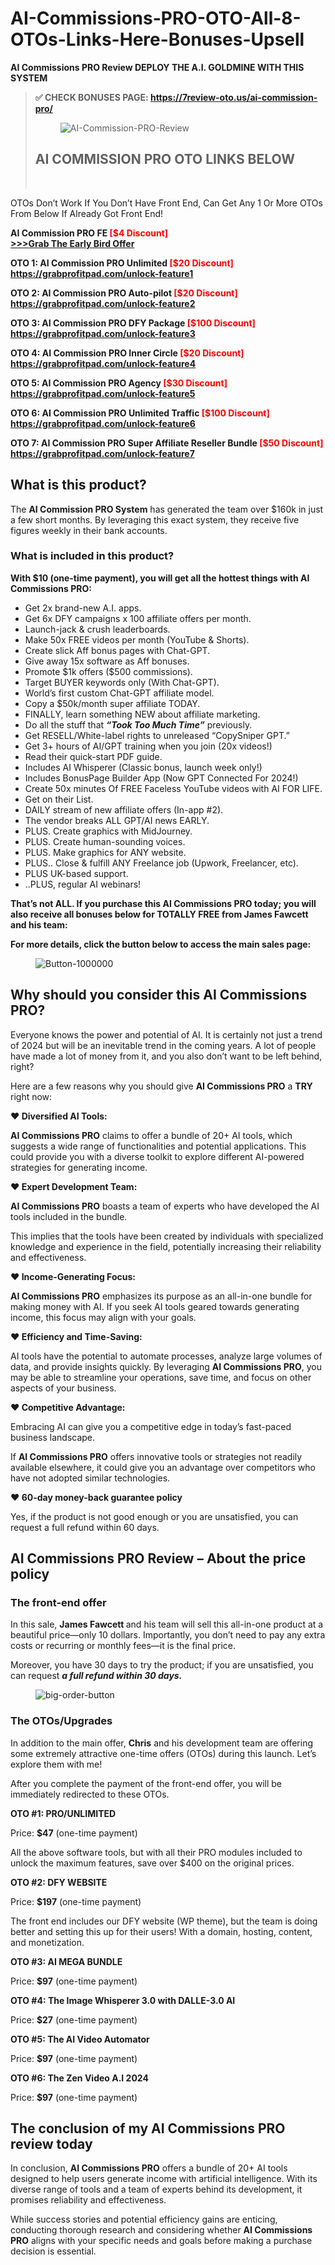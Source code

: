 # AI-Commissions-PRO-OTO-All-8-OTOs-Links-Here-Bonuses-Upsell
<p><strong>AI Commissions PRO Review </strong><strong>DEPLOY THE A.I. GOLDMINE WITH THIS SYSTEM</strong></p>
<blockquote>
<p data-w-id="2ea6c2c1-f5f9-9c01-1825-2c98bf1d5984" data-wf-id="[&quot;2ea6c2c1-f5f9-9c01-1825-2c98bf1d5984&quot;]" data-automation-id="dyn-item-post-body-input"><strong data-w-id="072c34a3-d547-c0c3-704f-14e20ce912f4" data-wf-id="[&quot;072c34a3-d547-c0c3-704f-14e20ce912f4&quot;]" data-automation-id="dyn-item-post-body-input">✅️ CHECK BONUSES PAGE: </strong><a href="https://7review-oto.us/ai-commission-pro/" data-w-id="d56ac0e7-9a10-a3ca-12e0-69b23207bac1" data-wf-id="[&quot;d56ac0e7-9a10-a3ca-12e0-69b23207bac1&quot;]" data-automation-id="dyn-item-post-body-input"><strong data-w-id="d3f3d876-6bcd-f1c6-9f28-c7cbc88e7a3d" data-wf-id="[&quot;d3f3d876-6bcd-f1c6-9f28-c7cbc88e7a3d&quot;]" data-automation-id="dyn-item-post-body-input">https://7review-oto.us/ai-commission-pro/</strong></a></p>
<figure class="w-richtext-align-center w-richtext-figure-type-image" data-w-id="9ed1a463-c006-e8e2-242e-f204e03169f0" data-wf-id="[&quot;9ed1a463-c006-e8e2-242e-f204e03169f0&quot;]" data-automation-id="dyn-item-post-body-input">
<div data-w-id="9ed1a463-c006-e8e2-242e-f204e03169f1" data-wf-id="[&quot;9ed1a463-c006-e8e2-242e-f204e03169f1&quot;]" data-automation-id="dyn-item-post-body-input"><img src="https://cdn.prod.website-files.com/650d25b7d6ebe9d9032aa4e3/6735d37f0906510793a05561_AI-Commission-PRO-Review.png" alt="AI-Commission-PRO-Review" data-automation-id="dyn-item-post-body-input" data-wf-id="[&quot;eb1c78f1-af45-1d9c-e1b4-8a740d3752c1&quot;]" data-w-id="eb1c78f1-af45-1d9c-e1b4-8a740d3752c1" /></div>
</figure>
<h2 data-w-id="68fa5b5b-aecd-b8a1-fdbc-604ca91aa6d4" data-wf-id="[&quot;68fa5b5b-aecd-b8a1-fdbc-604ca91aa6d4&quot;]" data-automation-id="dyn-item-post-body-input"><strong data-w-id="b2dfddbe-e782-2651-7a2b-f94e03bb4f1f" data-wf-id="[&quot;b2dfddbe-e782-2651-7a2b-f94e03bb4f1f&quot;]" data-automation-id="dyn-item-post-body-input">AI COMMISSION PRO OTO LINKS BELOW</strong></h2>
<p data-w-id="08859fe5-e0ac-b5bc-5e53-ab3002b5497e" data-wf-id="[&quot;08859fe5-e0ac-b5bc-5e53-ab3002b5497e&quot;]" data-automation-id="dyn-item-post-body-input">‍</p>
</blockquote>
<p>OTOs Don’t Work If You Don’t Have Front End, Can Get Any 1 Or More OTOs From Below If Already Got Front End!</p>
<p><strong>AI Commission PRO FE <span style="color: #ff0000;">[$4 Discount]</span></strong><br />
<a href="https://7review-oto.us/AI-Commission-PRO-Coupon" target="_blank" rel="nofollow noopener noreferrer"><strong>&gt;&gt;&gt;Grab The Early Bird Offer</strong></a></p>
<p><strong>OTO 1: AI Commission PRO Unlimited <span style="color: #ff0000;"> [$20 Discount]</span></strong><br />
<a href="https://7review-oto.us/AI-Commission-PRO-Coupon" target="_blank" rel="nofollow noopener noreferrer"><strong>https://grabprofitpad.com/unlock-feature1</strong></a></p>
<p><strong>OTO 2: AI Commission PRO Auto-pilot <span style="color: #ff0000;">[$20 Discount]</span></strong><br />
<a href="https://7review-oto.us/AI-Commission-PRO-Coupon" target="_blank" rel="nofollow noopener noreferrer"><strong>https://grabprofitpad.com/unlock-feature2</strong></a></p>
<p><strong>OTO 3: AI Commission PRO DFY Package <span style="color: #ff0000;">[$100 Discount]</span></strong><br />
<a href="https://7review-oto.us/AI-Commission-PRO-Coupon" target="_blank" rel="nofollow noopener noreferrer"><strong>https://grabprofitpad.com/unlock-feature3</strong></a></p>
<p><strong>OTO 4: AI Commission PRO Inner Circle <span style="color: #ff0000;">[$20 Discount]</span></strong><br />
<a href="https://7review-oto.us/AI-Commission-PRO-Coupon" target="_blank" rel="nofollow noopener noreferrer"><strong>https://grabprofitpad.com/unlock-feature4</strong></a></p>
<p><strong>OTO 5: AI Commission PRO Agency <span style="color: #ff0000;">[$30 Discount]</span></strong><br />
<a href="https://7review-oto.us/AI-Commission-PRO-Coupon" target="_blank" rel="nofollow noopener noreferrer"><strong>https://grabprofitpad.com/unlock-feature5</strong></a></p>
<p><strong>OTO 6: AI Commission PRO Unlimited Traffic <span style="color: #ff0000;">[$100 Discount]</span></strong><br />
<a href="https://7review-oto.us/AI-Commission-PRO-Coupon" target="_blank" rel="nofollow noopener noreferrer"><strong>https://grabprofitpad.com/unlock-feature6</strong></a></p>
<p><strong>OTO 7: AI Commission PRO Super Affiliate Reseller Bundle <span style="color: #ff0000;">[$50 Discount]</span></strong><br />
<a href="https://7review-oto.us/AI-Commission-PRO-Coupon" target="_blank" rel="nofollow noopener noreferrer"><strong>https://grabprofitpad.com/unlock-feature7</strong></a></p>
<h2 data-w-id="6057557f-dc0a-a75a-8946-bb8cced4cd94" data-wf-id="[&quot;6057557f-dc0a-a75a-8946-bb8cced4cd94&quot;]" data-automation-id="dyn-item-post-body-input">What is this product?</h2>
<p data-w-id="986f9612-c782-9db0-4d5a-103b44385131" data-wf-id="[&quot;986f9612-c782-9db0-4d5a-103b44385131&quot;]" data-automation-id="dyn-item-post-body-input">The <strong data-w-id="aed77f3e-1bcb-54de-61a4-4c16830e1c12" data-wf-id="[&quot;aed77f3e-1bcb-54de-61a4-4c16830e1c12&quot;]" data-automation-id="dyn-item-post-body-input">AI Commission PRO System</strong> has generated the team over $160k in just a few short months. By leveraging this exact system, they receive five figures weekly in their bank accounts.</p>
<h3 data-w-id="bc5ff2d0-2c74-d66d-0c9a-5ef839c14acf" data-wf-id="[&quot;bc5ff2d0-2c74-d66d-0c9a-5ef839c14acf&quot;]" data-automation-id="dyn-item-post-body-input">What is included in this product?</h3>
<p data-w-id="0545ba40-1a2e-5b05-7dcb-abb4ff7280c0" data-wf-id="[&quot;0545ba40-1a2e-5b05-7dcb-abb4ff7280c0&quot;]" data-automation-id="dyn-item-post-body-input"><strong data-w-id="c52bb095-17d5-a05b-3315-9f9669f896bd" data-wf-id="[&quot;c52bb095-17d5-a05b-3315-9f9669f896bd&quot;]" data-automation-id="dyn-item-post-body-input">With $10 (one-time payment), you will get all the hottest things with AI Commissions PRO:</strong></p>
<ul role="list" data-w-id="b0e22acd-525e-668f-d74b-23657c097a46" data-wf-id="[&quot;b0e22acd-525e-668f-d74b-23657c097a46&quot;]" data-automation-id="dyn-item-post-body-input">
	<li data-w-id="b28065d9-57ce-fd56-74da-f69f9966fe7a" data-wf-id="[&quot;b28065d9-57ce-fd56-74da-f69f9966fe7a&quot;]" data-automation-id="dyn-item-post-body-input">Get 2x brand-new A.I. apps.</li>
	<li data-w-id="4c895e13-2b14-151e-5eff-18d19f8ae253" data-wf-id="[&quot;4c895e13-2b14-151e-5eff-18d19f8ae253&quot;]" data-automation-id="dyn-item-post-body-input">Get 6x DFY campaigns x 100 affiliate offers per month.</li>
	<li data-w-id="848eb9a1-03a9-3317-55c5-93f657544136" data-wf-id="[&quot;848eb9a1-03a9-3317-55c5-93f657544136&quot;]" data-automation-id="dyn-item-post-body-input">Launch-jack &amp; crush leaderboards.</li>
	<li data-w-id="3dec9284-8b32-1935-495e-0472f294913b" data-wf-id="[&quot;3dec9284-8b32-1935-495e-0472f294913b&quot;]" data-automation-id="dyn-item-post-body-input">Make 50x FREE videos per month (YouTube &amp; Shorts).</li>
	<li data-w-id="ef7b5671-955b-2e7e-63d5-bbaedc6f3670" data-wf-id="[&quot;ef7b5671-955b-2e7e-63d5-bbaedc6f3670&quot;]" data-automation-id="dyn-item-post-body-input">Create slick Aff bonus pages with Chat-GPT.</li>
	<li data-w-id="40c088fd-2a89-6d2f-ef2d-09e92decd26e" data-wf-id="[&quot;40c088fd-2a89-6d2f-ef2d-09e92decd26e&quot;]" data-automation-id="dyn-item-post-body-input">Give away 15x software as Aff bonuses.</li>
	<li data-w-id="2c1aa2d1-00ef-8136-f259-b12e335b72a5" data-wf-id="[&quot;2c1aa2d1-00ef-8136-f259-b12e335b72a5&quot;]" data-automation-id="dyn-item-post-body-input">Promote $1k offers ($500 commissions).</li>
	<li data-w-id="bff50c5e-2618-e5e3-33d2-2e5ad2e01dcd" data-wf-id="[&quot;bff50c5e-2618-e5e3-33d2-2e5ad2e01dcd&quot;]" data-automation-id="dyn-item-post-body-input">Target BUYER keywords only (With Chat-GPT).</li>
	<li data-w-id="4f0c060a-6a96-2182-c393-9f6bf10d6bc2" data-wf-id="[&quot;4f0c060a-6a96-2182-c393-9f6bf10d6bc2&quot;]" data-automation-id="dyn-item-post-body-input">World’s first custom Chat-GPT affiliate model.</li>
	<li data-w-id="5fe1f825-f6f9-0db6-0f03-e3b638a8356f" data-wf-id="[&quot;5fe1f825-f6f9-0db6-0f03-e3b638a8356f&quot;]" data-automation-id="dyn-item-post-body-input">Copy a $50k/month super affiliate TODAY.</li>
	<li data-w-id="1cc3af6c-6b21-dc5d-69fe-6d9b19293d38" data-wf-id="[&quot;1cc3af6c-6b21-dc5d-69fe-6d9b19293d38&quot;]" data-automation-id="dyn-item-post-body-input">FINALLY, learn something NEW about affiliate marketing.</li>
	<li data-w-id="325bf3f3-2575-00fe-3f58-a92f3b83ebd4" data-wf-id="[&quot;325bf3f3-2575-00fe-3f58-a92f3b83ebd4&quot;]" data-automation-id="dyn-item-post-body-input">Do all the stuff that <strong data-w-id="2195aadd-34ab-fbbd-4806-4db3c2919fae" data-wf-id="[&quot;2195aadd-34ab-fbbd-4806-4db3c2919fae&quot;]" data-automation-id="dyn-item-post-body-input"><em data-w-id="3ffe5ff5-c4b1-ebf4-39de-f1a75df37867" data-wf-id="[&quot;3ffe5ff5-c4b1-ebf4-39de-f1a75df37867&quot;]" data-automation-id="dyn-item-post-body-input">“Took Too Much Time”</em></strong> previously.</li>
	<li data-w-id="2da7e102-4b78-0e3b-ae1b-d6de95bc0fe7" data-wf-id="[&quot;2da7e102-4b78-0e3b-ae1b-d6de95bc0fe7&quot;]" data-automation-id="dyn-item-post-body-input">Get RESELL/White-label rights to unreleased “CopySniper GPT.”</li>
	<li data-w-id="f7ffab0d-e718-955b-16e7-11c586147399" data-wf-id="[&quot;f7ffab0d-e718-955b-16e7-11c586147399&quot;]" data-automation-id="dyn-item-post-body-input">Get 3+ hours of AI/GPT training when you join (20x videos!)</li>
	<li data-w-id="a3c9fa02-2798-33ac-6b77-8470b903d064" data-wf-id="[&quot;a3c9fa02-2798-33ac-6b77-8470b903d064&quot;]" data-automation-id="dyn-item-post-body-input">Read their quick-start PDF guide.</li>
	<li data-w-id="5ac40b18-7f73-f560-e00f-8daa7f2fa347" data-wf-id="[&quot;5ac40b18-7f73-f560-e00f-8daa7f2fa347&quot;]" data-automation-id="dyn-item-post-body-input">Includes AI Whisperer (Classic bonus, launch week only!)</li>
	<li data-w-id="452e262d-bfe9-a96a-091f-67916df946ff" data-wf-id="[&quot;452e262d-bfe9-a96a-091f-67916df946ff&quot;]" data-automation-id="dyn-item-post-body-input">Includes BonusPage Builder App (Now GPT Connected For 2024!)</li>
	<li data-w-id="1988d210-5a6d-32d3-c599-d0efc446bec0" data-wf-id="[&quot;1988d210-5a6d-32d3-c599-d0efc446bec0&quot;]" data-automation-id="dyn-item-post-body-input">Create 50x minutes Of FREE Faceless YouTube videos with AI FOR LIFE.</li>
	<li data-w-id="52863897-bba3-5b7e-5e14-4d0a756a5620" data-wf-id="[&quot;52863897-bba3-5b7e-5e14-4d0a756a5620&quot;]" data-automation-id="dyn-item-post-body-input">Get on their List.</li>
	<li data-w-id="6be517ea-41c5-2102-459e-857f67e2506e" data-wf-id="[&quot;6be517ea-41c5-2102-459e-857f67e2506e&quot;]" data-automation-id="dyn-item-post-body-input">DAILY stream of new affiliate offers (In-app #2).</li>
	<li data-w-id="26366039-5326-af39-eba6-b94c6710e3b2" data-wf-id="[&quot;26366039-5326-af39-eba6-b94c6710e3b2&quot;]" data-automation-id="dyn-item-post-body-input">The vendor breaks ALL GPT/AI news EARLY.</li>
	<li data-w-id="508ec43b-32ab-a19b-300c-8386a0f31182" data-wf-id="[&quot;508ec43b-32ab-a19b-300c-8386a0f31182&quot;]" data-automation-id="dyn-item-post-body-input">PLUS. Create graphics with MidJourney.</li>
	<li data-w-id="2e8ec474-80e8-837c-63ea-c90c8d7b2b9a" data-wf-id="[&quot;2e8ec474-80e8-837c-63ea-c90c8d7b2b9a&quot;]" data-automation-id="dyn-item-post-body-input">PLUS. Create human-sounding voices.</li>
	<li data-w-id="08fb1c2e-ad52-e91f-aea5-2e2228cc3b2c" data-wf-id="[&quot;08fb1c2e-ad52-e91f-aea5-2e2228cc3b2c&quot;]" data-automation-id="dyn-item-post-body-input">PLUS. Make graphics for ANY website.</li>
	<li data-w-id="8ec69035-66b8-1a94-c8db-e3e32b91142b" data-wf-id="[&quot;8ec69035-66b8-1a94-c8db-e3e32b91142b&quot;]" data-automation-id="dyn-item-post-body-input">PLUS.. Close &amp; fulfill ANY Freelance job (Upwork, Freelancer, etc).</li>
	<li data-w-id="c3fd80da-6d4d-2337-13bb-00a25301f787" data-wf-id="[&quot;c3fd80da-6d4d-2337-13bb-00a25301f787&quot;]" data-automation-id="dyn-item-post-body-input">PLUS UK-based support.</li>
	<li data-w-id="b5bd63c8-ca53-78e3-38df-08a49db919da" data-wf-id="[&quot;b5bd63c8-ca53-78e3-38df-08a49db919da&quot;]" data-automation-id="dyn-item-post-body-input">..PLUS, regular AI webinars!</li>
</ul>
<p data-w-id="f136dace-973f-e556-6912-6b1ba328199c" data-wf-id="[&quot;f136dace-973f-e556-6912-6b1ba328199c&quot;]" data-automation-id="dyn-item-post-body-input"><strong data-w-id="27406b04-e2cf-ce7c-7d18-9b7a427395a8" data-wf-id="[&quot;27406b04-e2cf-ce7c-7d18-9b7a427395a8&quot;]" data-automation-id="dyn-item-post-body-input">That’s not ALL. If you purchase this AI Commissions PRO today; you will also receive all bonuses below for TOTALLY FREE from James Fawcett and his team:</strong></p>
<p data-w-id="29fc9eea-4786-fdd5-b123-9c29d28dd839" data-wf-id="[&quot;29fc9eea-4786-fdd5-b123-9c29d28dd839&quot;]" data-automation-id="dyn-item-post-body-input"><strong data-w-id="e5382465-7d68-1133-14d9-ce2c75e0001c" data-wf-id="[&quot;e5382465-7d68-1133-14d9-ce2c75e0001c&quot;]" data-automation-id="dyn-item-post-body-input">For more details, click the button below to access the main sales page:</strong></p>
<figure class="w-richtext-align-center w-richtext-figure-type-image" data-w-id="caaeecfa-b3fa-a799-5abd-4cab298f0511" data-wf-id="[&quot;caaeecfa-b3fa-a799-5abd-4cab298f0511&quot;]" data-automation-id="dyn-item-post-body-input">
<div data-w-id="caaeecfa-b3fa-a799-5abd-4cab298f0512" data-wf-id="[&quot;caaeecfa-b3fa-a799-5abd-4cab298f0512&quot;]" data-automation-id="dyn-item-post-body-input"><img src="https://cdn.prod.website-files.com/650d25b7d6ebe9d9032aa4e3/666152eeb6918622f11f8afd_button-learn.png" alt="Button-1000000" data-automation-id="dyn-item-post-body-input" data-wf-id="[&quot;a646f428-e9a6-ed78-5bb0-14d8374fae25&quot;]" data-w-id="a646f428-e9a6-ed78-5bb0-14d8374fae25" /></div>
</figure>
<h2 data-w-id="3eda6be0-9d5f-e791-78a6-6a0da61fe7f5" data-wf-id="[&quot;3eda6be0-9d5f-e791-78a6-6a0da61fe7f5&quot;]" data-automation-id="dyn-item-post-body-input">Why should you consider this AI Commissions PRO?</h2>
<p data-w-id="d11ab418-4eb9-31a8-6bda-d3aa53bce762" data-wf-id="[&quot;d11ab418-4eb9-31a8-6bda-d3aa53bce762&quot;]" data-automation-id="dyn-item-post-body-input">Everyone knows the power and potential of AI. It is certainly not just a trend of 2024 but will be an inevitable trend in the coming years. A lot of people have made a lot of money from it, and you also don’t want to be left behind, right?</p>
<p data-w-id="7de80b84-de60-30d5-0104-2c58145cdc6f" data-wf-id="[&quot;7de80b84-de60-30d5-0104-2c58145cdc6f&quot;]" data-automation-id="dyn-item-post-body-input">Here are a few reasons why you should give <strong data-w-id="e4f1c91d-df69-8301-0259-5cc4b5d4cc63" data-wf-id="[&quot;e4f1c91d-df69-8301-0259-5cc4b5d4cc63&quot;]" data-automation-id="dyn-item-post-body-input">AI Commissions PRO</strong> a <strong data-w-id="1bb8d390-fac7-568f-9e01-1e7eb86ba06c" data-wf-id="[&quot;1bb8d390-fac7-568f-9e01-1e7eb86ba06c&quot;]" data-automation-id="dyn-item-post-body-input">TRY</strong> right now:</p>
<p data-w-id="6969ad2d-6a97-3755-a2b1-503c43c98481" data-wf-id="[&quot;6969ad2d-6a97-3755-a2b1-503c43c98481&quot;]" data-automation-id="dyn-item-post-body-input"><strong data-w-id="1a41aa6e-ac70-57f3-8f85-9f05a6af732a" data-wf-id="[&quot;1a41aa6e-ac70-57f3-8f85-9f05a6af732a&quot;]" data-automation-id="dyn-item-post-body-input">♥ Diversified AI Tools:</strong></p>
<p data-w-id="5643901d-1f7e-0014-9075-2085b721d17f" data-wf-id="[&quot;5643901d-1f7e-0014-9075-2085b721d17f&quot;]" data-automation-id="dyn-item-post-body-input"><strong data-w-id="46c93a0f-cf3c-a12f-7a1c-97f0cf6a73da" data-wf-id="[&quot;46c93a0f-cf3c-a12f-7a1c-97f0cf6a73da&quot;]" data-automation-id="dyn-item-post-body-input">AI Commissions PRO</strong> claims to offer a bundle of 20+ AI tools, which suggests a wide range of functionalities and potential applications. This could provide you with a diverse toolkit to explore different AI-powered strategies for generating income.</p>
<p data-w-id="aaa5a50f-e022-12bd-9b7b-8682cfc908ad" data-wf-id="[&quot;aaa5a50f-e022-12bd-9b7b-8682cfc908ad&quot;]" data-automation-id="dyn-item-post-body-input"><strong data-w-id="40e171e2-6a41-9e41-f74c-6c041ada873b" data-wf-id="[&quot;40e171e2-6a41-9e41-f74c-6c041ada873b&quot;]" data-automation-id="dyn-item-post-body-input">♥ Expert Development Team:</strong></p>
<p data-w-id="daa88c05-10d1-6a90-4855-58c1685d1e78" data-wf-id="[&quot;daa88c05-10d1-6a90-4855-58c1685d1e78&quot;]" data-automation-id="dyn-item-post-body-input"><strong data-w-id="982c947b-cf40-9331-b95c-2e91dd2662ac" data-wf-id="[&quot;982c947b-cf40-9331-b95c-2e91dd2662ac&quot;]" data-automation-id="dyn-item-post-body-input">AI Commissions PRO</strong> boasts a team of experts who have developed the AI tools included in the bundle.</p>
<p data-w-id="c930b3e5-6c89-6e46-bc94-737bafbda142" data-wf-id="[&quot;c930b3e5-6c89-6e46-bc94-737bafbda142&quot;]" data-automation-id="dyn-item-post-body-input">This implies that the tools have been created by individuals with specialized knowledge and experience in the field, potentially increasing their reliability and effectiveness.</p>
<p data-w-id="d26f90a6-5ed5-d23e-d19c-7b2a26c5c6a3" data-wf-id="[&quot;d26f90a6-5ed5-d23e-d19c-7b2a26c5c6a3&quot;]" data-automation-id="dyn-item-post-body-input"><strong data-w-id="076afdb1-d892-0b26-66c4-b01394989e87" data-wf-id="[&quot;076afdb1-d892-0b26-66c4-b01394989e87&quot;]" data-automation-id="dyn-item-post-body-input">♥ Income-Generating Focus:</strong></p>
<p data-w-id="5fc952df-3eb3-91b6-42a4-07df6b2b260c" data-wf-id="[&quot;5fc952df-3eb3-91b6-42a4-07df6b2b260c&quot;]" data-automation-id="dyn-item-post-body-input"><strong data-w-id="6e190277-d173-63da-2594-3e74d6213d8d" data-wf-id="[&quot;6e190277-d173-63da-2594-3e74d6213d8d&quot;]" data-automation-id="dyn-item-post-body-input">AI Commissions PRO</strong> emphasizes its purpose as an all-in-one bundle for making money with AI. If you seek AI tools geared towards generating income, this focus may align with your goals.</p>
<p data-w-id="c99ff2a4-8dd7-63e9-1ede-03b379f44fa6" data-wf-id="[&quot;c99ff2a4-8dd7-63e9-1ede-03b379f44fa6&quot;]" data-automation-id="dyn-item-post-body-input"><strong data-w-id="5a696ed3-ab35-6e82-1086-54e2da228157" data-wf-id="[&quot;5a696ed3-ab35-6e82-1086-54e2da228157&quot;]" data-automation-id="dyn-item-post-body-input">♥ Efficiency and Time-Saving:</strong></p>
<p data-w-id="cfb87e14-e61c-c572-1ebf-2a96e86e3f44" data-wf-id="[&quot;cfb87e14-e61c-c572-1ebf-2a96e86e3f44&quot;]" data-automation-id="dyn-item-post-body-input">AI tools have the potential to automate processes, analyze large volumes of data, and provide insights quickly. By leveraging <strong data-w-id="f3702cd9-3b3b-772d-3a9e-4172dabb8548" data-wf-id="[&quot;f3702cd9-3b3b-772d-3a9e-4172dabb8548&quot;]" data-automation-id="dyn-item-post-body-input">AI Commissions PRO</strong>, you may be able to streamline your operations, save time, and focus on other aspects of your business.</p>
<p data-w-id="0b08e1dd-cd1b-ab16-9cde-ced5921aebd8" data-wf-id="[&quot;0b08e1dd-cd1b-ab16-9cde-ced5921aebd8&quot;]" data-automation-id="dyn-item-post-body-input"><strong data-w-id="f5f67457-d02e-060a-2b18-ce463ed01a66" data-wf-id="[&quot;f5f67457-d02e-060a-2b18-ce463ed01a66&quot;]" data-automation-id="dyn-item-post-body-input">♥ Competitive Advantage:</strong></p>
<p data-w-id="a2d60d7b-0346-2528-e716-ca2685937a66" data-wf-id="[&quot;a2d60d7b-0346-2528-e716-ca2685937a66&quot;]" data-automation-id="dyn-item-post-body-input">Embracing AI can give you a competitive edge in today’s fast-paced business landscape.</p>
<p data-w-id="0b40ec06-a6ec-34ba-f40c-1a71ab59a0d0" data-wf-id="[&quot;0b40ec06-a6ec-34ba-f40c-1a71ab59a0d0&quot;]" data-automation-id="dyn-item-post-body-input">If <strong data-w-id="bf1e0b82-7add-d4b7-8c4e-0cd14550a7d6" data-wf-id="[&quot;bf1e0b82-7add-d4b7-8c4e-0cd14550a7d6&quot;]" data-automation-id="dyn-item-post-body-input">AI Commissions PRO</strong> offers innovative tools or strategies not readily available elsewhere, it could give you an advantage over competitors who have not adopted similar technologies.</p>
<p data-w-id="d58d4393-9f91-f168-0bdb-ea7376c790f9" data-wf-id="[&quot;d58d4393-9f91-f168-0bdb-ea7376c790f9&quot;]" data-automation-id="dyn-item-post-body-input"><strong data-w-id="99e1ef2f-41e6-5584-66a9-b7a6465d6853" data-wf-id="[&quot;99e1ef2f-41e6-5584-66a9-b7a6465d6853&quot;]" data-automation-id="dyn-item-post-body-input">♥ 60-day money-back guarantee policy</strong></p>
<p data-w-id="c680e04a-3ca2-62b2-38d2-8f16a08645cc" data-wf-id="[&quot;c680e04a-3ca2-62b2-38d2-8f16a08645cc&quot;]" data-automation-id="dyn-item-post-body-input">Yes, if the product is not good enough or you are unsatisfied, you can request a full refund within 60 days.</p>
<h2 data-w-id="6406c70f-4879-07c6-d847-71c83f4b4f9e" data-wf-id="[&quot;6406c70f-4879-07c6-d847-71c83f4b4f9e&quot;]" data-automation-id="dyn-item-post-body-input">AI Commissions PRO Review – About the price policy</h2>
<h3 data-w-id="4f915bbb-bc4e-110a-4f6b-610558ac98ca" data-wf-id="[&quot;4f915bbb-bc4e-110a-4f6b-610558ac98ca&quot;]" data-automation-id="dyn-item-post-body-input">The front-end offer</h3>
<p data-w-id="124631d8-1ff2-4800-eaf6-ce06285175ca" data-wf-id="[&quot;124631d8-1ff2-4800-eaf6-ce06285175ca&quot;]" data-automation-id="dyn-item-post-body-input">In this sale, <strong data-w-id="5d6d2951-6e2c-21cf-1bdc-ca46ed386df0" data-wf-id="[&quot;5d6d2951-6e2c-21cf-1bdc-ca46ed386df0&quot;]" data-automation-id="dyn-item-post-body-input">James Fawcett </strong>and his team will sell this all-in-one product at a beautiful price—only 10 dollars. Importantly, you don’t need to pay any extra costs or recurring or monthly fees—it is the final price.</p>
<p data-w-id="890c32d5-1c37-ed08-4c56-2ee7cc430a92" data-wf-id="[&quot;890c32d5-1c37-ed08-4c56-2ee7cc430a92&quot;]" data-automation-id="dyn-item-post-body-input">Moreover, you have 30 days to try the product; if you are unsatisfied, you can request <strong data-w-id="8393a61d-42e6-892d-76fe-ec36cc32b38a" data-wf-id="[&quot;8393a61d-42e6-892d-76fe-ec36cc32b38a&quot;]" data-automation-id="dyn-item-post-body-input"><em data-w-id="ce150c84-cca9-07ac-ee30-cbe24df0f15b" data-wf-id="[&quot;ce150c84-cca9-07ac-ee30-cbe24df0f15b&quot;]" data-automation-id="dyn-item-post-body-input">a full refund within 30 days.</em></strong></p>
<figure class="w-richtext-align-center w-richtext-figure-type-image" data-w-id="745c30c9-7897-956a-c5c6-3d8a9dc052d2" data-wf-id="[&quot;745c30c9-7897-956a-c5c6-3d8a9dc052d2&quot;]" data-automation-id="dyn-item-post-body-input">
<div data-w-id="745c30c9-7897-956a-c5c6-3d8a9dc052d3" data-wf-id="[&quot;745c30c9-7897-956a-c5c6-3d8a9dc052d3&quot;]" data-automation-id="dyn-item-post-body-input"><img src="https://cdn.prod.website-files.com/650d25b7d6ebe9d9032aa4e3/66d5aa913b5ff6cf0bd4326f_big-order-button-1.png" alt="big-order-button" data-automation-id="dyn-item-post-body-input" data-wf-id="[&quot;54098583-fa99-2eb1-34ca-a1bb508486e4&quot;]" data-w-id="54098583-fa99-2eb1-34ca-a1bb508486e4" /></div>
</figure>
<h3 data-w-id="c9b2bb9c-402b-57e5-bad3-2dfa17b27a7f" data-wf-id="[&quot;c9b2bb9c-402b-57e5-bad3-2dfa17b27a7f&quot;]" data-automation-id="dyn-item-post-body-input">The OTOs/Upgrades</h3>
<p data-w-id="681407cf-6cb5-d826-3cbc-ca358bdcd44f" data-wf-id="[&quot;681407cf-6cb5-d826-3cbc-ca358bdcd44f&quot;]" data-automation-id="dyn-item-post-body-input">In addition to the main offer, <strong data-w-id="14e2c35a-e39b-69ad-fc01-a4273ffa5ce7" data-wf-id="[&quot;14e2c35a-e39b-69ad-fc01-a4273ffa5ce7&quot;]" data-automation-id="dyn-item-post-body-input">Chris</strong> and his development team are offering some extremely attractive one-time offers (OTOs) during this launch. Let’s explore them with me!</p>
<p data-w-id="fe7052d9-c8b5-08c8-e540-d4d1c04e294e" data-wf-id="[&quot;fe7052d9-c8b5-08c8-e540-d4d1c04e294e&quot;]" data-automation-id="dyn-item-post-body-input">After you complete the payment of the front-end offer, you will be immediately redirected to these OTOs.</p>
<p data-w-id="a2493671-35c6-2a2d-da18-5abea33525cf" data-wf-id="[&quot;a2493671-35c6-2a2d-da18-5abea33525cf&quot;]" data-automation-id="dyn-item-post-body-input"><strong data-w-id="c0ead8e0-f2bc-868f-214f-da5f88de3b33" data-wf-id="[&quot;c0ead8e0-f2bc-868f-214f-da5f88de3b33&quot;]" data-automation-id="dyn-item-post-body-input">OTO #1: PRO/UNLIMITED</strong></p>
<p data-w-id="5a3f2d10-1e09-5b78-e65e-739c89a56134" data-wf-id="[&quot;5a3f2d10-1e09-5b78-e65e-739c89a56134&quot;]" data-automation-id="dyn-item-post-body-input">Price: <strong data-w-id="64bbc557-3741-cd1a-d135-8342179f234e" data-wf-id="[&quot;64bbc557-3741-cd1a-d135-8342179f234e&quot;]" data-automation-id="dyn-item-post-body-input">$47</strong> (one-time payment)</p>
<p data-w-id="d53762e3-792b-1c0e-c664-4ae61c73fa74" data-wf-id="[&quot;d53762e3-792b-1c0e-c664-4ae61c73fa74&quot;]" data-automation-id="dyn-item-post-body-input">All the above software tools, but with all their PRO modules included to unlock the maximum features, save over $400 on the original prices.</p>
<p data-w-id="2b8f1375-ab2e-00d4-7515-c6e6fa233bff" data-wf-id="[&quot;2b8f1375-ab2e-00d4-7515-c6e6fa233bff&quot;]" data-automation-id="dyn-item-post-body-input"><strong data-w-id="f49f99f6-4b3b-ad49-8530-12d38dc1d04d" data-wf-id="[&quot;f49f99f6-4b3b-ad49-8530-12d38dc1d04d&quot;]" data-automation-id="dyn-item-post-body-input">OTO #2: DFY WEBSITE</strong></p>
<p data-w-id="b7951fdc-78da-79d3-28df-d634a40c0dfc" data-wf-id="[&quot;b7951fdc-78da-79d3-28df-d634a40c0dfc&quot;]" data-automation-id="dyn-item-post-body-input">Price: <strong data-w-id="7ef1e582-62ab-c833-99d2-2da9b00b2eb9" data-wf-id="[&quot;7ef1e582-62ab-c833-99d2-2da9b00b2eb9&quot;]" data-automation-id="dyn-item-post-body-input">$197</strong> (one-time payment)</p>
<p data-w-id="76036911-c9a3-044b-e96a-89049a4ac60d" data-wf-id="[&quot;76036911-c9a3-044b-e96a-89049a4ac60d&quot;]" data-automation-id="dyn-item-post-body-input">The front end includes our DFY website (WP theme), but the team is doing better and setting this up for their users! With a domain, hosting, content, and monetization.</p>
<p data-w-id="61bf025a-ed22-3882-981e-46cf413ec519" data-wf-id="[&quot;61bf025a-ed22-3882-981e-46cf413ec519&quot;]" data-automation-id="dyn-item-post-body-input"><strong data-w-id="084cf165-5bc0-7992-3375-63ba845ca3dd" data-wf-id="[&quot;084cf165-5bc0-7992-3375-63ba845ca3dd&quot;]" data-automation-id="dyn-item-post-body-input">OTO #3: AI MEGA BUNDLE</strong></p>
<p data-w-id="25bf1007-651e-31ca-0196-5269d9a7e596" data-wf-id="[&quot;25bf1007-651e-31ca-0196-5269d9a7e596&quot;]" data-automation-id="dyn-item-post-body-input">Price: <strong data-w-id="2ccbb750-ac04-9ff1-aa4b-2f8b3c70690c" data-wf-id="[&quot;2ccbb750-ac04-9ff1-aa4b-2f8b3c70690c&quot;]" data-automation-id="dyn-item-post-body-input">$97</strong> (one-time payment)</p>
<p data-w-id="b2ed9355-bd62-8652-afc7-0524b52779d6" data-wf-id="[&quot;b2ed9355-bd62-8652-afc7-0524b52779d6&quot;]" data-automation-id="dyn-item-post-body-input"><strong data-w-id="aa93fb94-bbca-40cf-b11c-53506b5146fa" data-wf-id="[&quot;aa93fb94-bbca-40cf-b11c-53506b5146fa&quot;]" data-automation-id="dyn-item-post-body-input">OTO #4: The Image Whisperer 3.0 with DALLE-3.0 AI</strong></p>
<p data-w-id="b106b250-8eb6-8ba4-9a34-95a15d41a798" data-wf-id="[&quot;b106b250-8eb6-8ba4-9a34-95a15d41a798&quot;]" data-automation-id="dyn-item-post-body-input">Price: <strong data-w-id="e9b070b5-c75a-8f4e-cb6c-74af8c95f58d" data-wf-id="[&quot;e9b070b5-c75a-8f4e-cb6c-74af8c95f58d&quot;]" data-automation-id="dyn-item-post-body-input">$27</strong> (one-time payment)</p>
<p data-w-id="6766d369-2c45-eab2-4197-08ee50c6310b" data-wf-id="[&quot;6766d369-2c45-eab2-4197-08ee50c6310b&quot;]" data-automation-id="dyn-item-post-body-input"><strong data-w-id="25ef495b-8ea9-e1d6-db1f-9715227fabb6" data-wf-id="[&quot;25ef495b-8ea9-e1d6-db1f-9715227fabb6&quot;]" data-automation-id="dyn-item-post-body-input">OTO #5: The AI Video Automator</strong></p>
<p data-w-id="de8df6fb-3b1b-378d-d4c6-4d205af16d58" data-wf-id="[&quot;de8df6fb-3b1b-378d-d4c6-4d205af16d58&quot;]" data-automation-id="dyn-item-post-body-input">Price: <strong data-w-id="ea916037-a7e7-0a8d-2d5f-8b371e378b49" data-wf-id="[&quot;ea916037-a7e7-0a8d-2d5f-8b371e378b49&quot;]" data-automation-id="dyn-item-post-body-input">$97</strong> (one-time payment)</p>
<p data-w-id="5e47a2d1-7450-7cc6-a0b1-4fd5746cb7e8" data-wf-id="[&quot;5e47a2d1-7450-7cc6-a0b1-4fd5746cb7e8&quot;]" data-automation-id="dyn-item-post-body-input"><strong data-w-id="4d095022-1124-a961-6ef2-68a018f308a6" data-wf-id="[&quot;4d095022-1124-a961-6ef2-68a018f308a6&quot;]" data-automation-id="dyn-item-post-body-input">OTO #6: The Zen Video A.I 2024</strong></p>
<p data-w-id="727caad5-c79e-e578-bb4c-076415fca764" data-wf-id="[&quot;727caad5-c79e-e578-bb4c-076415fca764&quot;]" data-automation-id="dyn-item-post-body-input">Price: <strong data-w-id="99bbddae-a553-8362-33e9-a9e6d54a9f75" data-wf-id="[&quot;99bbddae-a553-8362-33e9-a9e6d54a9f75&quot;]" data-automation-id="dyn-item-post-body-input">$97</strong> (one-time payment)</p>
<h2 data-w-id="efb8da2b-b0e9-1cd5-b508-9807a3cb26d8" data-wf-id="[&quot;efb8da2b-b0e9-1cd5-b508-9807a3cb26d8&quot;]" data-automation-id="dyn-item-post-body-input">The conclusion of my AI Commissions PRO review today</h2>
<p data-w-id="46425d82-071e-0767-3584-2c9870b11013" data-wf-id="[&quot;46425d82-071e-0767-3584-2c9870b11013&quot;]" data-automation-id="dyn-item-post-body-input">In conclusion, <strong data-w-id="e182d009-27dc-0881-ceba-04e0ebc401e2" data-wf-id="[&quot;e182d009-27dc-0881-ceba-04e0ebc401e2&quot;]" data-automation-id="dyn-item-post-body-input">AI Commissions PRO</strong> offers a bundle of 20+ AI tools designed to help users generate income with artificial intelligence. With its diverse range of tools and a team of experts behind its development, it promises reliability and effectiveness.</p>
<p data-w-id="df0cb5a6-57dc-335c-7a43-cd8a18d9a7d5" data-wf-id="[&quot;df0cb5a6-57dc-335c-7a43-cd8a18d9a7d5&quot;]" data-automation-id="dyn-item-post-body-input">While success stories and potential efficiency gains are enticing, conducting thorough research and considering whether <strong data-w-id="5248a699-0798-44a0-1ff7-56a2d8d63463" data-wf-id="[&quot;5248a699-0798-44a0-1ff7-56a2d8d63463&quot;]" data-automation-id="dyn-item-post-body-input">AI Commissions PRO</strong> aligns with your specific needs and goals before making a purchase decision is essential.</p>
